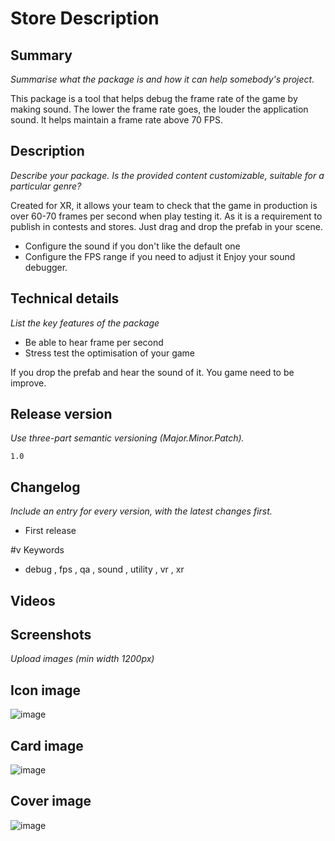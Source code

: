 # Store Description

## Summary
_Summarise what the package is and how it can help somebody's project._

This package is a tool that helps debug the frame rate of the game by making sound. The lower the frame rate goes, the louder the application sound. It helps maintain a frame rate above 70 FPS.

## Description
_Describe your package. Is the provided content customizable, suitable for a particular genre?_

Created for XR, it allows your team to check that the game in production is over 60-70 frames per second when play testing it. As it is a requirement to publish in contests and stores.
Just drag and drop the prefab in your scene.
- Configure the sound if you don't like the default one
- Configure the FPS range if you need to adjust it
Enjoy your sound debugger.

## Technical details
_List the key features of the package_

- Be able to hear frame per second
- Stress test the optimisation of your game

If you drop the prefab and hear the sound of it.
You game need to be improve.



## Release version
_Use three-part semantic versioning (Major.Minor.Patch)._
```
1.0
```
## Changelog
_Include an entry for every version, with the latest changes first._
- First release

#v Keywords

- debug , fps , qa , sound , utility , vr , xr

## Videos

## Screenshots 
_Upload images (min width 1200px)_


## Icon image

![image](https://github.com/EloiStree/2020_05_28_JimmyScreamFPS/assets/20149493/b9619dd3-76a3-4731-9465-f6f4835b0315)


## Card image
![image](https://github.com/EloiStree/2020_05_28_JimmyScreamFPS/assets/20149493/ef5fddd5-2546-4401-9688-1eecf56a3ac0)


## Cover image
![image](https://github.com/EloiStree/2020_05_28_JimmyScreamFPS/assets/20149493/8437fbf3-c48e-4283-bebe-f24e8e1663bc)


